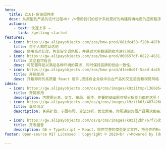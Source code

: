 ```yaml
---
hero:
  title: ZiUI-紫讯组件库
  desc: 从原型到产品的设计过程<br />使用我们的设计系统更好的构建跨境电商的应用程序
  actions:
    - text: 快速上手 →
      link: /getting-started
features:
  - icon: https://gw.alipayobjects.com/zos/bmw-prod/881dc458-f20b-407b-947a-95104b5ec82b/k79dm8ih_w144_h144.png
    title: 每个人都可以访问
    desc: 使用高对比度、色盲安全调色板，并通过大多数辅助技术进行测试。
  - icon: https://gw.alipayobjects.com/zos/bmw-prod/d60657df-0822-4631-9d7c-e7a869c2f21c/k79dmz3q_w126_h126.png
    title: 灵活且可组合
    desc: 可配置得足以满足各种环境的需求，同时保持品牌和低级一致性。
  - icon: https://gw.alipayobjects.com/zos/bmw-prod/d1ee0c6f-5aed-4a45-a507-339a4bfe076c/k7bjsocq_w144_h144.png
    title: 开箱即用
    desc: 开箱即用的高质量 React 组件,提炼自企业级中后台产品的交互语言和视觉风格
ideas:
  - icon: https://gw.alipayobjects.com/os/q/cms/images/k9ziitmp/13668549-b393-42a2-97c3-a6365ba87ac2_w96_h96.png
    title: 开箱即用
    description: 内置图元素，交互，布局，组件，你要的基础图可视分析能力都在这里！
  - icon: https://gw.alipayobjects.com/os/q/cms/images/k9ziik0f/487a2685-8f68-4c34-824f-e34c171d0dfd_w96_h96.png
    title: 业务沉淀
    description: 关系扩散，子图布局，算法分析，优化策略，你所遇到的图产品需求都在这里！

  - icon: https://gw.alipayobjects.com/os/q/cms/images/k9zij2bh/67f75d56-0d62-47d6-a8a5-dbd0cb79a401_w96_h96.png
    title: 开发福音
    description: G6 + TypeScript + React，提供完整的类型定义文件，符合你的React开发体验
footer: Open-source MIT Licensed | Copyright © 2020<br />Powered by [dumi](https://d.umijs.org)

---
```




